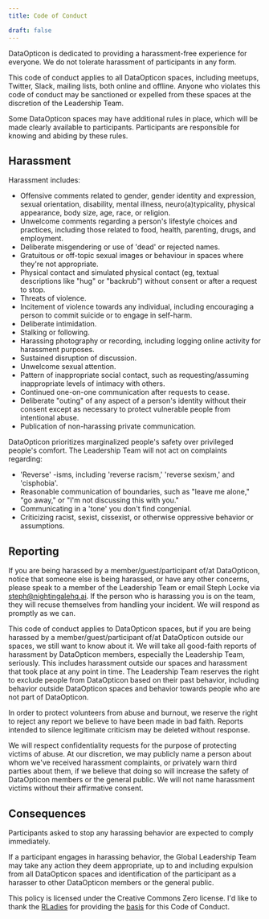 ```yaml
---
title: Code of Conduct

draft: false
---
```


DataOpticon is dedicated to providing a harassment-free experience for everyone. We do not tolerate harassment of participants in any form.

This code of conduct applies to all DataOpticon spaces, including meetups, Twitter, Slack, mailing lists, both online and offline. Anyone who violates this code of conduct may be sanctioned or expelled from these spaces at the discretion of the Leadership Team.

Some DataOpticon spaces may have additional rules in place, which will be made clearly available to participants. Participants are responsible for knowing and abiding by these rules.

## Harassment
Harassment includes:

- Offensive comments related to gender, gender identity and expression, sexual orientation, disability, mental illness, neuro(a)typicality, physical appearance, body size, age, race, or religion.
- Unwelcome comments regarding a person's lifestyle choices and practices, including those related to food, health, parenting, drugs, and employment.
- Deliberate misgendering or use of 'dead' or rejected names.
- Gratuitous or off-topic sexual images or behaviour in spaces where they're not appropriate.
- Physical contact and simulated physical contact (eg, textual descriptions like "hug" or "backrub") without consent or after a request to stop.
- Threats of violence.
- Incitement of violence towards any individual, including encouraging a person to commit suicide or to engage in self-harm.
- Deliberate intimidation.
- Stalking or following.
- Harassing photography or recording, including logging online activity for harassment purposes.
- Sustained disruption of discussion.
- Unwelcome sexual attention.
- Pattern of inappropriate social contact, such as requesting/assuming inappropriate levels of intimacy with others.
- Continued one-on-one communication after requests to cease.
- Deliberate "outing" of any aspect of a person's identity without their consent except as necessary to protect vulnerable people from intentional abuse.
- Publication of non-harassing private communication.

DataOpticon prioritizes marginalized people's safety over privileged people's comfort. The Leadership Team will not act on complaints regarding:

- 'Reverse' -isms, including 'reverse racism,' 'reverse sexism,' and 'cisphobia'.
- Reasonable communication of boundaries, such as "leave me alone," "go away," or "I'm not discussing this with you."
- Communicating in a 'tone' you don't find congenial.
- Criticizing racist, sexist, cissexist, or otherwise oppressive behavior or assumptions.

## Reporting
If you are being harassed by a member/guest/participant of/at DataOpticon, notice that someone else is being harassed, or have any other concerns, please speak to a member of the Leadership Team or email Steph Locke via [steph@nightingalehq.ai](mailto://steph@nightingalehq.ai).  If the person who is harassing you is on the team, they will recuse themselves from handling your incident. We will respond as promptly as we can.

This code of conduct applies to DataOpticon spaces, but if you are being harassed by a member/guest/participant of/at DataOpticon outside our spaces, we still want to know about it. We will take all good-faith reports of harassment by DataOpticon members, especially the Leadership Team, seriously. This includes harassment outside our spaces and harassment that took place at any point in time. The Leadership Team reserves the right to exclude people from DataOpticon based on their past behavior, including behavior outside DataOpticon spaces and behavior towards people who are not part of DataOpticon.

In order to protect volunteers from abuse and burnout, we reserve the right to reject any report we believe to have been made in bad faith. Reports intended to silence legitimate criticism may be deleted without response.

We will respect confidentiality requests for the purpose of protecting victims of abuse. At our discretion, we may publicly name a person about whom we've received harassment complaints, or privately warn third parties about them, if we believe that doing so will increase the safety of DataOpticon members or the general public. We will not name harassment victims without their affirmative consent.

## Consequences
Participants asked to stop any harassing behavior are expected to comply immediately.

If a participant engages in harassing behavior, the Global Leadership Team may take any action they deem appropriate, up to and including expulsion from all DataOpticon spaces and identification of the participant as a harasser to other DataOpticon members or the general public.

This policy is licensed under the Creative Commons Zero license. I'd like to thank the [RLadies](//r-ladies.org) for providing the [basis](//github.com/rladies/starter-kit/wiki/Code-of-Conduct) for this Code of Conduct.